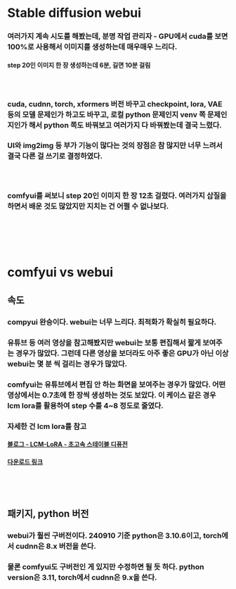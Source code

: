 # Stable diffusion webui
### 여러가지 계속 시도를 해봤는데, 분명 작업 관리자 - GPU에서 cuda를 보면 100%로 사용해서 이미지를 생성하는데 매우매우 느리다.
#### step 20인 이미지 한 장 생성하는데 6분, 길면 10분 걸림
### <br/>

### cuda, cudnn, torch, xformers 버전 바꾸고 checkpoint, lora, VAE 등의 모델 문제인가 하고도 바꾸고, 로컬 python 문제인지 venv 쪽 문제인지인가 해서 python 쪽도 바꿔보고 여러가지 다 바꿔봤는데 결국 느렸다.
### UI와 img2img 등 부가 기능이 많다는 것의 장점은 참 많지만 너무 느려서 결국 다른 걸 쓰기로 결정하였다.
### <br/>

### comfyui를 써보니 step 20인 이미지 한 장 12초 걸렸다. 여러가지 삽질을 하면서 배운 것도 많았지만 지치는 건 어쩔 수 없나보다.
### <br/><br/><br/>

# comfyui vs webui
## 속도
### compyui 완승이다. webui는 너무 느리다. 최적화가 확실히 필요하다.
### 유튜브 등 여러 영상을 참고해봤지만 webui는 보통 편집해서 짧게 보여주는 경우가 많았다. 그런데 다른 영상을 보더라도 아주 좋은 GPU가 아닌 이상 webui는 몇 분 씩 걸리는 경우가 많았다. 
### comfyui는 유튜브에서 편집 안 하는 화면을 보여주는 경우가 많았다. 어떤 영상에서는 0.7초에 한 장씩 생성하는 것도 보았다. 이 케이스 같은 경우 lcm lora를 활용하여 step 수를 4~8 정도로 줄였다.
### 자세한 건 lcm lora를 참고
#### [블로그 - LCM-LoRA - 초고속 스테이블 디퓨전](https://www.internetmap.kr/entry/LCM-LoRA-very-fast-stable-diffusion)
#### [다운로드 링크](https://huggingface.co/latent-consistency)
### <br/><br/>

## 패키지, python 버전
### webui가 훨씬 구버전이다. 240910 기준 python은 3.10.6이고, torch에서 cudnn은 8.x 버전을 쓴다.
### 물론 comfyui도 구버전인 게 있지만 수정하면 될 듯 하다. python version은 3.11, torch에서 cudnn은 9.x을 쓴다.
### <br/>


